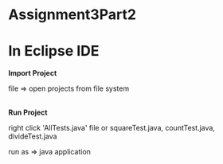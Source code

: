 # Assignment3Part2


# In Eclipse IDE
<b>Import Project</b>
<p> file => open projects from file system</p>
<br/>
<b>Run Project</b>
<p>right click 'AllTests.java' file or squareTest.java, countTest.java, divideTest.java</p>
<p>run as => java application</p>
